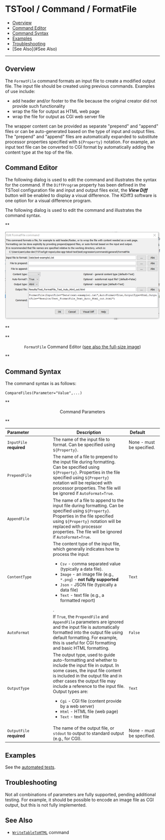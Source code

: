 # TSTool / Command / FormatFile #

* [Overview](#overview)
* [Command Editor](#command-editor)
* [Command Syntax](#command-syntax)
* [Examples](#examples)
* [Troubleshooting](#troubleshooting)
* [See Also](#See Also)

-------------------------

## Overview ##

The `FormatFile` command formats an input file to create a modified output file.
The input file should be created using previous commands.
Examples of use include:

* add header and/or footer to the file because the original creator did not provide such functionality
* wrap the file for output as HTML web page
* wrap the file for output as CGI web server file

The wrapper content can be provided as separate "prepend" and "append" files or can be auto-generated based on
the type of input and output files.
The "prepend" and "append" files are automatically expanded to substitute processor properties
specified with `${Property}` notation.
For example, an input text file can be converted to CGI format by automatically adding the content type
at the top of the file.

## Command Editor ##

The following dialog is used to edit the command and illustrates the syntax for the command.
If the `DiffProgram` property has been defined in the TSTool configuration file and input and output files exist,
the ***View Diff*** button will be enabled to display a visual difference.
The KDiff3 software is one option for a visual difference program.

The following dialog is used to edit the command and illustrates the command syntax.

**<p style="text-align: center;">
![FormatFile](FormatFile.png)
</p>**

**<p style="text-align: center;">
`FormatFile` Command Editor (<a href="../FormatFile.png">see also the full-size image</a>)
</p>**

## Command Syntax ##

The command syntax is as follows:

```text
CompareFiles(Parameter="Value",...)
```
**<p style="text-align: center;">
Command Parameters
</p>**

| **Parameter**&nbsp;&nbsp;&nbsp;&nbsp;&nbsp;&nbsp;&nbsp;&nbsp;&nbsp;&nbsp;&nbsp;&nbsp;&nbsp;&nbsp;&nbsp;&nbsp;&nbsp; | **Description** | **Default**&nbsp;&nbsp;&nbsp;&nbsp;&nbsp;&nbsp;&nbsp;&nbsp;&nbsp;&nbsp; |
| --------------|-----------------|----------------- |
| `InputFile`<br>**required** | The name of the input file to format.  Can be specified using `${Property}`. | None - must be specified. |
| `PrependFile` | The name of a file to prepend to the input file during formatting.  Can be specified using `${Property}`.  Properties in the file specified using `${Property}` notation will be replaced with processor properties.  The file will be ignored if `AutoFormat=True`. | |
| `AppendFile` | The name of a file to append to the input file during formatting.  Can be specified using `${Property}`.  Properties in the file specified using `${Property}` notation will be replaced with processor properties.  The file will be ignored if `AutoFormat=True`. | |
| `ContentType` | The content type of the input file, which generally indicates how to process the input:  <ul><li>`Csv` - comma separated value (typically a data file).</li><li>`Image` - an image file (e.g., `*.png`) - **not fully supported**</li><li>`Json` - JSON file (typically a data file)</li><li>`Text` - text file (e.g., a formatted report)</li></ul>. | `Text` |
| `AutoFormat` | If `True`, the `PrependFile` and `AppendFile` parameters are ignored and the input file is automatically formatted into the output file using default formatting. For example, this is useful for CGI formatting and basic HTML formatting. | `False` |
| `OutputType` | The output type, used to guide auto-formatting and whether to include the input file in output.  In some cases, the input file content is included in the output file and in other cases the output file may include a reference to the input file.  Output types are:<ul><li>`Cgi` - CGI file (content provide by a web server)</li><li>`Html` - HTML file (web page)</li><li>`Text` - text file</li></ul> | `Text` |
| `OutputFile`<br>**required** | The name of the output file, or `stdout` to output to standard output (e.g., for CGI). | None - must be specified. |

## Examples ##

See the [automated tests](https://github.com/OpenCDSS/cdss-app-tstool-test/tree/master/test/regression/commands/general/FormatFile).

## Troubleshooting ##

Not all combinations of parameters are fully supported, pending additional testing.
For example, it should be possible to encode an image file as CGI output, but this is not fully implemented.

## See Also ##

* [`WriteTableToHTML`](../WriteTableToHTML/WriteTableToHTML.md) command
